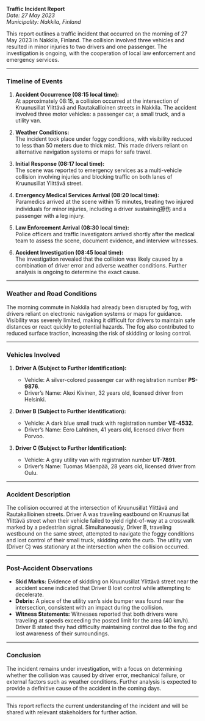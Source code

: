 

**Traffic Incident Report**  
*Date: 27 May 2023*  
*Municipality: Nakkila, Finland*  

This report outlines a traffic incident that occurred on the morning of 27 May 2023 in Nakkila, Finland. The collision involved three vehicles and resulted in minor injuries to two drivers and one passenger. The investigation is ongoing, with the cooperation of local law enforcement and emergency services.

---

### **Timeline of Events**  
1. **Accident Occurrence (08:15 local time):**  
   At approximately 08:15, a collision occurred at the intersection of Kruunusillat Ylittävä and Rautakallioinen streets in Nakkila. The accident involved three motor vehicles: a passenger car, a small truck, and a utility van.

2. **Weather Conditions:**  
   The incident took place under foggy conditions, with visibility reduced to less than 50 meters due to thick mist. This made drivers reliant on alternative navigation systems or maps for safe travel.

3. **Initial Response (08:17 local time):**  
   The scene was reported to emergency services as a multi-vehicle collision involving injuries and blocking traffic on both lanes of Kruunusillat Ylittävä street.

4. **Emergency Medical Services Arrival (08:20 local time):**  
   Paramedics arrived at the scene within 15 minutes, treating two injured individuals for minor injuries, including a driver sustaining擦伤 and a passenger with a leg injury.

5. **Law Enforcement Arrival (08:30 local time):**  
   Police officers and traffic investigators arrived shortly after the medical team to assess the scene, document evidence, and interview witnesses.

6. **Accident Investigation (08:45 local time):**  
   The investigation revealed that the collision was likely caused by a combination of driver error and adverse weather conditions. Further analysis is ongoing to determine the exact cause.

---

### **Weather and Road Conditions**  
The morning commute in Nakkila had already been disrupted by fog, with drivers reliant on electronic navigation systems or maps for guidance. Visibility was severely limited, making it difficult for drivers to maintain safe distances or react quickly to potential hazards. The fog also contributed to reduced surface traction, increasing the risk of skidding or losing control.

---

### **Vehicles Involved**  
1. **Driver A (Subject to Further Identification):**  
   - Vehicle: A silver-colored passenger car with registration number **PS-9876**.  
   - Driver’s Name: Alexi Kivinen, 32 years old, licensed driver from Helsinki.  

2. **Driver B (Subject to Further Identification):**  
   - Vehicle: A dark blue small truck with registration number **VE-4532**.  
   - Driver’s Name: Eero Lahtinen, 41 years old, licensed driver from Porvoo.  

3. **Driver C (Subject to Further Identification):**  
   - Vehicle: A gray utility van with registration number **UT-7891**.  
   - Driver’s Name: Tuomas Mäenpää, 28 years old, licensed driver from Oulu.  

---

### **Accident Description**  
The collision occurred at the intersection of Kruunusillat Ylittävä and Rautakallioinen streets. Driver A was traveling eastbound on Kruunusillat Ylittävä street when their vehicle failed to yield right-of-way at a crosswalk marked by a pedestrian signal. Simultaneously, Driver B, traveling westbound on the same street, attempted to navigate the foggy conditions and lost control of their small truck, skidding onto the curb. The utility van (Driver C) was stationary at the intersection when the collision occurred.

---

### **Post-Accident Observations**  
- **Skid Marks:** Evidence of skidding on Kruunusillat Ylittävä street near the accident scene indicated that Driver B lost control while attempting to decelerate.  
- **Debris:** A piece of the utility van’s side bumper was found near the intersection, consistent with an impact during the collision.  
- **Witness Statements:** Witnesses reported that both drivers were traveling at speeds exceeding the posted limit for the area (40 km/h). Driver B stated they had difficulty maintaining control due to the fog and lost awareness of their surroundings.

---

### **Conclusion**  
The incident remains under investigation, with a focus on determining whether the collision was caused by driver error, mechanical failure, or external factors such as weather conditions. Further analysis is expected to provide a definitive cause of the accident in the coming days.

--- 

This report reflects the current understanding of the incident and will be shared with relevant stakeholders for further action.